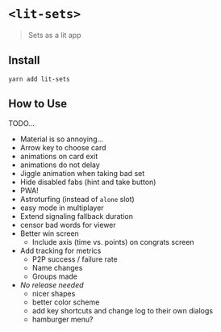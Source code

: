 # `<lit-sets>`

> Sets as a lit app

## Install

`yarn add lit-sets`

## How to Use

TODO...

+ Material is so annoying...
+ Arrow key to choose card
+ animations on card exit
+ animations do not delay
+ Jiggle animation when taking bad set
+ Hide disabled fabs (hint and take button)
+ PWA!
+ Astroturfing (instead of `alone` slot)
+ easy mode in multiplayer
+ Extend signaling fallback duration
+ censor bad words for viewer
+ Better win screen
  + Include axis (time vs. points) on congrats screen
+ Add tracking for metrics
  + P2P success / failure rate
  + Name changes
  + Groups made
+ *No release needed*
  + nicer shapes
  + better color scheme
  + add key shortcuts and change log to their own dialogs
  + hamburger menu?
